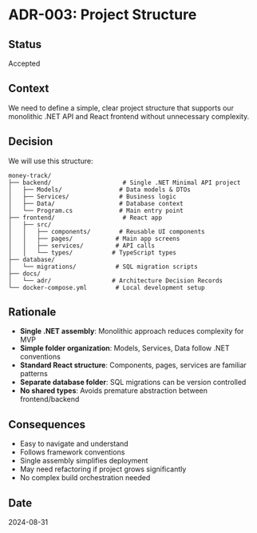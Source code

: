 # ADR-003: Project Structure

## Status
Accepted

## Context
We need to define a simple, clear project structure that supports our monolithic .NET API and React frontend without unnecessary complexity.

## Decision
We will use this structure:
```
money-track/
├── backend/                    # Single .NET Minimal API project
│   ├── Models/                # Data models & DTOs
│   ├── Services/              # Business logic
│   ├── Data/                  # Database context
│   └── Program.cs             # Main entry point
├── frontend/                   # React app
│   ├── src/
│   │   ├── components/        # Reusable UI components
│   │   ├── pages/            # Main app screens
│   │   ├── services/         # API calls
│   │   └── types/           # TypeScript types
├── database/
│   └── migrations/           # SQL migration scripts
├── docs/
│   └── adr/                 # Architecture Decision Records
└── docker-compose.yml        # Local development setup
```

## Rationale
- **Single .NET assembly**: Monolithic approach reduces complexity for MVP
- **Simple folder organization**: Models, Services, Data follow .NET conventions
- **Standard React structure**: Components, pages, services are familiar patterns
- **Separate database folder**: SQL migrations can be version controlled
- **No shared types**: Avoids premature abstraction between frontend/backend

## Consequences
- Easy to navigate and understand
- Follows framework conventions
- Single assembly simplifies deployment
- May need refactoring if project grows significantly
- No complex build orchestration needed

## Date
2024-08-31